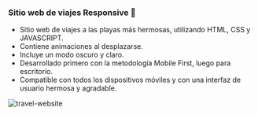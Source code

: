 ###  Sitio web de viajes Responsive 🌊

- Sitio web de viajes a las playas más hermosas, utilizando HTML, CSS y JAVASCRIPT.
- Contiene animaciones al desplazarse.
- Incluye un modo oscuro y claro.
- Desarrollado primero con la metodología Mobile First, luego para escritorio.
- Compatible con todos los dispositivos móviles y con una interfaz de usuario hermosa y agradable.


![travel-website](/preview.png)
